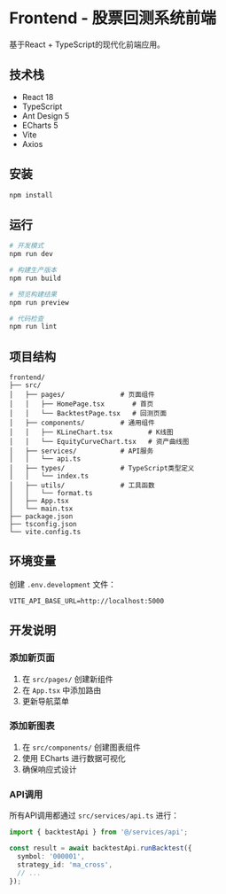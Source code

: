 # Frontend - 股票回测系统前端

基于React + TypeScript的现代化前端应用。

## 技术栈

- React 18
- TypeScript
- Ant Design 5
- ECharts 5
- Vite
- Axios

## 安装

```bash
npm install
```

## 运行

```bash
# 开发模式
npm run dev

# 构建生产版本
npm run build

# 预览构建结果
npm run preview

# 代码检查
npm run lint
```

## 项目结构

```
frontend/
├── src/
│   ├── pages/              # 页面组件
│   │   ├── HomePage.tsx       # 首页
│   │   └── BacktestPage.tsx   # 回测页面
│   ├── components/         # 通用组件
│   │   ├── KLineChart.tsx         # K线图
│   │   └── EquityCurveChart.tsx   # 资产曲线图
│   ├── services/           # API服务
│   │   └── api.ts
│   ├── types/              # TypeScript类型定义
│   │   └── index.ts
│   ├── utils/              # 工具函数
│   │   └── format.ts
│   ├── App.tsx
│   └── main.tsx
├── package.json
├── tsconfig.json
└── vite.config.ts
```

## 环境变量

创建 `.env.development` 文件：

```
VITE_API_BASE_URL=http://localhost:5000
```

## 开发说明

### 添加新页面

1. 在 `src/pages/` 创建新组件
2. 在 `App.tsx` 中添加路由
3. 更新导航菜单

### 添加新图表

1. 在 `src/components/` 创建图表组件
2. 使用 ECharts 进行数据可视化
3. 确保响应式设计

### API调用

所有API调用都通过 `src/services/api.ts` 进行：

```typescript
import { backtestApi } from '@/services/api';

const result = await backtestApi.runBacktest({
  symbol: '000001',
  strategy_id: 'ma_cross',
  // ...
});
```

